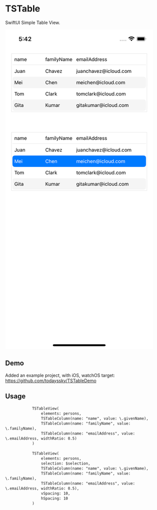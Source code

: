 # TSTable

SwiftUI Simple Table View.

![image](./TSTable.png)

## Demo
Added an example project, with iOS, watchOS target: https://github.com/todayssky/TSTableDemo

## Usage
```
            TSTableView(
                elements: persons,
                TSTableColumn(name: "name", value: \.givenName),
                TSTableColumn(name: "familyName", value: \.familyName),
                TSTableColumn(name: "emailAddress", value: \.emailAddress, widthRatio: 0.5)
            )
            
            TSTableView(
                elements: persons,
                selection: $selection,
                TSTableColumn(name: "name", value: \.givenName),
                TSTableColumn(name: "familyName", value: \.familyName),
                TSTableColumn(name: "emailAddress", value: \.emailAddress, widthRatio: 0.5),
                vSpacing: 10,
                hSpacing: 10
            )
```
